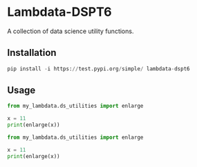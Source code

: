 # Lambdata-DSPT6
A collection of data science utility functions.

## Installation

```py
pip install -i https://test.pypi.org/simple/ lambdata-dspt6
```

## Usage

```py
from my_lambdata.ds_utilities import enlarge

x = 11
print(enlarge(x))
```

```py
from my_lambdata.ds_utilities import enlarge

x = 11
print(enlarge(x))
```
